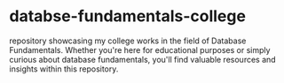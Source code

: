 # databse-fundamentals-college
repository showcasing my college works in the field of Database Fundamentals. Whether you're here for educational purposes or simply curious about database fundamentals, you'll find valuable resources and insights within this repository.

